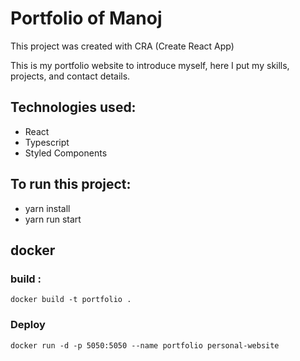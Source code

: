 # Portfolio of Manoj
 
This project was created with CRA (Create React App)

This is my portfolio website to introduce myself, here I put my skills, projects, and contact details.

## Technologies used:
- React
- Typescript
- Styled Components
 
## To run this project:
- yarn install
- yarn run start


## docker 
### build :
    docker build -t portfolio .
### Deploy
    docker run -d -p 5050:5050 --name portfolio personal-website